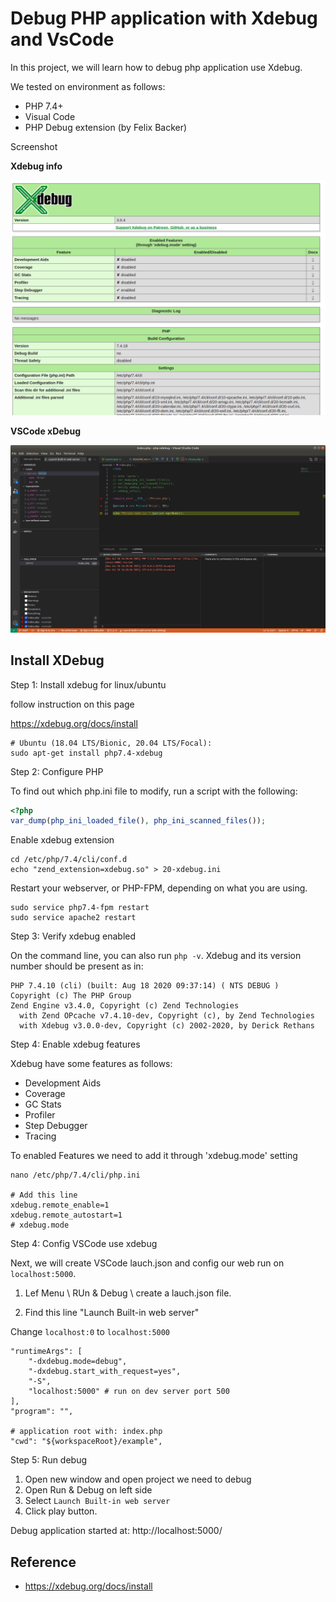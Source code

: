 # Debug PHP application with Xdebug and VsCode

In this project, we will learn how to debug php application use Xdebug.

We tested on environment as follows:

- PHP 7.4+
- Visual Code
- PHP Debug extension (by Felix Backer)

Screenshot

**Xdebug info**

![Xdebug](xdebug-info.png)

**VSCode xDebug**

![VSCode xDebug](vscode-debug.png)

## Install XDebug

Step 1: Install xdebug for linux/ubuntu

follow instruction on this page

https://xdebug.org/docs/install

```shell
# Ubuntu (18.04 LTS/Bionic, 20.04 LTS/Focal):
sudo apt-get install php7.4-xdebug
```

Step 2: Configure PHP

To find out which php.ini file to modify, run a script with the following:

```php
<?php
var_dump(php_ini_loaded_file(), php_ini_scanned_files());
```

Enable xdebug extension

```shell
cd /etc/php/7.4/cli/conf.d
echo "zend_extension=xdebug.so" > 20-xdebug.ini
```

Restart your webserver, or PHP-FPM, depending on what you are using.

```shell
sudo service php7.4-fpm restart
sudo service apache2 restart
```

Step 3: Verify xdebug enabled

On the command line, you can also run `php -v`. Xdebug and its version number should be present as in:

```
PHP 7.4.10 (cli) (built: Aug 18 2020 09:37:14) ( NTS DEBUG )
Copyright (c) The PHP Group
Zend Engine v3.4.0, Copyright (c) Zend Technologies
  with Zend OPcache v7.4.10-dev, Copyright (c), by Zend Technologies
  with Xdebug v3.0.0-dev, Copyright (c) 2002-2020, by Derick Rethans
```

Step 4: Enable xdebug features

Xdebug have some features as follows:

- Development Aids
- Coverage
- GC Stats
- Profiler
- Step Debugger
- Tracing

To enabled Features we need to add it through 'xdebug.mode' setting


```shell
nano /etc/php/7.4/cli/php.ini

# Add this line
xdebug.remote_enable=1
xdebug.remote_autostart=1
# xdebug.mode
```

Step 4: Config VSCode use xdebug

Next, we will create VSCode lauch.json and config our web run on `localhost:5000`.

1. Lef Menu \ RUn & Debug \ create a lauch.json file.

2. Find this line "Launch Built-in web server"

  Change `localhost:0` to `localhost:5000`


```shell
"runtimeArgs": [
    "-dxdebug.mode=debug",
    "-dxdebug.start_with_request=yes",
    "-S",
    "localhost:5000" # run on dev server port 500
],
"program": "",

# application root with: index.php 
"cwd": "${workspaceRoot}/example",
```

Step 5: Run debug

1. Open new window and open project we need to debug
2. Open Run & Debug on left side
2. Select `Launch Built-in web server`
3. Click play button.

Debug application started at: http://localhost:5000/

## Reference

- https://xdebug.org/docs/install